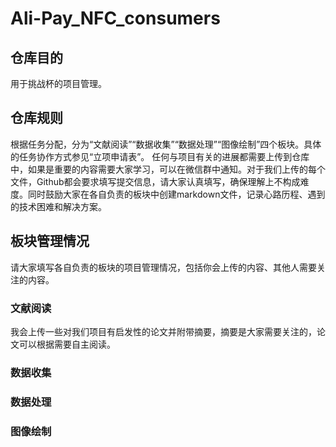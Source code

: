 # Ali-Pay_NFC_consumers
## 仓库目的
用于挑战杯的项目管理。
## 仓库规则
根据任务分配，分为“文献阅读”“数据收集”“数据处理”“图像绘制”四个板块。具体的任务协作方式参见“立项申请表”。
任何与项目有关的进展都需要上传到仓库中，如果是重要的内容需要大家学习，可以在微信群中通知。对于我们上传的每个文件，Github都会要求填写提交信息，请大家认真填写，确保理解上不构成难度。同时鼓励大家在各自负责的板块中创建markdown文件，记录心路历程、遇到的技术困难和解决方案。
## 板块管理情况
请大家填写各自负责的板块的项目管理情况，包括你会上传的内容、其他人需要关注的内容。
### 文献阅读
我会上传一些对我们项目有启发性的论文并附带摘要，摘要是大家需要关注的，论文可以根据需要自主阅读。
### 数据收集
### 数据处理
### 图像绘制
